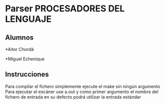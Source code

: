 # Parser PROCESADORES DEL LENGUAJE

## Alumnos
 *Aitor Chordá
 
 *Miguel Echenique

## Instrucciones
  Para compilar el fichero simplemente ejecute el make sin ningún argumento
  Para ejecutar el escáner use a.out y como primer argumento el nombre del
  fichero de entrada en su defecto podrá utilizar la entrada estándar
